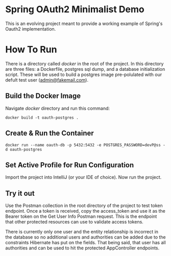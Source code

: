 # Spring OAuth2 Minimalist Demo

This is an evolving project meant to provide a working example of Spring's Oauth2 implementation.

# How To Run
There is a directory called _docker_ in the root of the project. In this directory are three files: a Dockerfile, postgres sql dump, and a database initialization script. These will be used to build a postgres image pre-polulated with our defult test user (admin@fakemail.com).

## Build the Docker Image
Navigate _docker_ directory and run this command:

`docker build -t oauth-postgres .`

## Create & Run the Container
`docker run --name oauth-db -p 5432:5432 -e POSTGRES_PASSWORD=devP@ss -d oauth-postgres`

## Set Active Profile for Run Configuration
Import the project into IntelliJ (or your IDE of choice). Now run the project. 

## Try it out
Use the Postman collection in the root directory of the project to test token endpoint. Once a token is received, copy the access_token and use it as the Bearer token on the Get User Info Postman request. This is the endpoint that other protected resources can use to validate access tokens.

There is currently only one user and the entity relationship is incorrect in the database so no additional users and authorities can be added due to the constraints Hibernate has put on the fields. That being said, that user has all authorities and can be used to hit the protected AppController endpoints.



